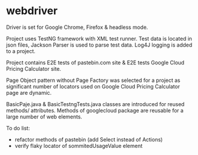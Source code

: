 # webdriver
Driver is set for Google Chrome, Firefox & headless mode.

Project uses TestNG framework with XML test runner.
Test data is located in json files, Jackson Parser is used to parse test data.
Log4J logging is added to a project.

Project contains E2E tests of pastebin.com site & E2E tests Google Cloud Pricing Calculator site.

Page Object pattern without Page Factory was selected for a project as significant number of locators used on Google Cloud Pricing Calculator page are dynamic.

BasicPaje.java & BasicTestngTests.java classes are introduced for reused methods/ attributes.
Methods of googlecloud package are reusable for a large number of web elements.

To do list:
- refactor methods of pastebin (add Select instead of Actions)
- verify flaky locator of sommitedUsageValue element
